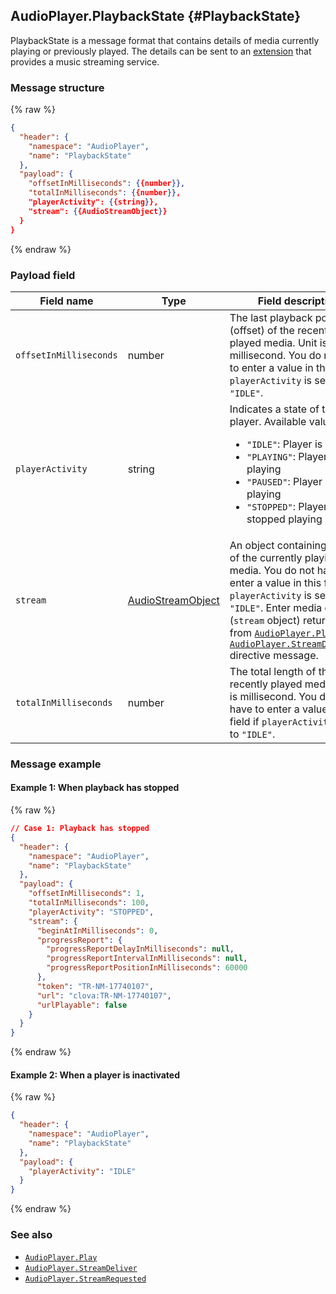 ## AudioPlayer.PlaybackState {#PlaybackState}
PlaybackState is a message format that contains details of media currently playing or previously played. The details can be sent to an [extension](/CEK/References/CEK_API.md#CustomExtMessage) that provides a music streaming service.

### Message structure

{% raw %}
```json
{
  "header": {
    "namespace": "AudioPlayer",
    "name": "PlaybackState"
  },
  "payload": {
    "offsetInMilliseconds": {{number}},
    "totalInMilliseconds": {{number}},
    "playerActivity": {{string}},
    "stream": {{AudioStreamObject}}
  }
}
```
{% endraw %}


### Payload field

| Field name       | Type    | Field description                     | Required |
|---------------|---------|-----------------------------|---------|
| `offsetInMilliseconds` | number | The last playback point (offset) of the recently played media. Unit is millisecond. You do not have to enter a value in this field if `playerActivity` is set to `"IDLE"`.                                                  | No |
| `playerActivity`       | string | Indicates a state of the player. Available values are:<ul><li><code>"IDLE"</code>: Player is idle</li><li><code>"PLAYING"</code>: Player is playing</li><li><code>"PAUSED"</code>: Player paused playing</li><li><code>"STOPPED"</code>: Player stopped playing</li></ul> | Yes |
| `stream`               | [AudioStreamObject](/CIC/References/APIs/AudioPlayer.md#AudioStreamObject) | An object containing details of the currently playing media. You do not have to enter a value in this field if `playerActivity` is set to `"IDLE"`. Enter media details (`stream` object) returned from [`AudioPlayer.Play`](/CIC/References/APIs/AudioPlayer.md#Play) or [`AudioPlayer.StreamDelivered`](/CIC/References/APIs/AudioPlayer.md#StreamDelivered) directive message. | No |
| `totalInMilliseconds`  | number | The total length of the recently played media. Unit is millisecond. You do not have to enter a value in this field if `playerActivity` is set to `"IDLE"`.                                                               | No |

### Message example
#### Example 1: When playback has stopped

{% raw %}
```json
// Case 1: Playback has stopped
{
  "header": {
    "namespace": "AudioPlayer",
    "name": "PlaybackState"
  },
  "payload": {
    "offsetInMilliseconds": 1,
    "totalInMilliseconds": 100,
    "playerActivity": "STOPPED",
    "stream": {
      "beginAtInMilliseconds": 0,
      "progressReport": {
        "progressReportDelayInMilliseconds": null,
        "progressReportIntervalInMilliseconds": null,
        "progressReportPositionInMilliseconds": 60000
      },
      "token": "TR-NM-17740107",
      "url": "clova:TR-NM-17740107",
      "urlPlayable": false
    }
  }
}
```
{% endraw %}

#### Example 2: When a player is inactivated

{% raw %}
```json
{
  "header": {
    "namespace": "AudioPlayer",
    "name": "PlaybackState"
  },
  "payload": {
    "playerActivity": "IDLE"
  }
}
```
{% endraw %}

### See also
* [`AudioPlayer.Play`](/CIC/References/APIs/AudioPlayer.md#Play)
* [`AudioPlayer.StreamDeliver`](/CIC/References/APIs/AudioPlayer.md#StreamDeliver)
* [`AudioPlayer.StreamRequested`](/CIC/References/APIs/AudioPlayer.md#StreamRequested)
